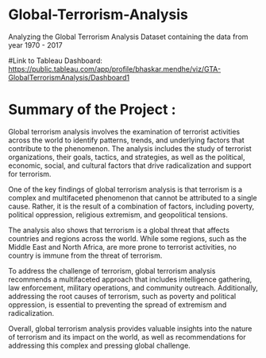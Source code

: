 # Global-Terrorism-Analysis
Analyzing the Global Terrorism Analysis Dataset containing the data from year 1970 - 2017

#Link to Tableau Dashboard:
https://public.tableau.com/app/profile/bhaskar.mendhe/viz/GTA-GlobalTerrorismAnalysis/Dashboard1


# Summary of the Project :

Global terrorism analysis involves the examination of terrorist activities across the world to identify patterns, trends, and underlying factors that contribute to the phenomenon. The analysis includes the study of terrorist organizations, their goals, tactics, and strategies, as well as the political, economic, social, and cultural factors that drive radicalization and support for terrorism.

One of the key findings of global terrorism analysis is that terrorism is a complex and multifaceted phenomenon that cannot be attributed to a single cause. Rather, it is the result of a combination of factors, including poverty, political oppression, religious extremism, and geopolitical tensions.

The analysis also shows that terrorism is a global threat that affects countries and regions across the world. While some regions, such as the Middle East and North Africa, are more prone to terrorist activities, no country is immune from the threat of terrorism.

To address the challenge of terrorism, global terrorism analysis recommends a multifaceted approach that includes intelligence gathering, law enforcement, military operations, and community outreach. Additionally, addressing the root causes of terrorism, such as poverty and political oppression, is essential to preventing the spread of extremism and radicalization.

Overall, global terrorism analysis provides valuable insights into the nature of terrorism and its impact on the world, as well as recommendations for addressing this complex and pressing global challenge.






